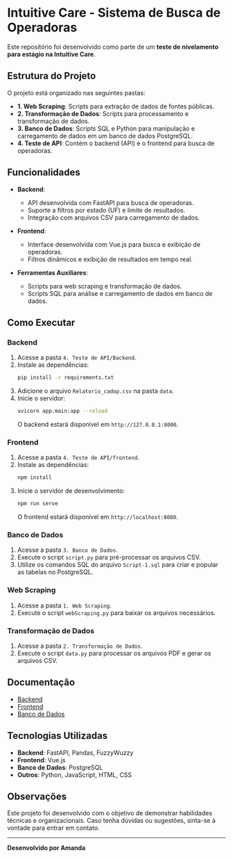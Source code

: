 # Intuitive Care - Sistema de Busca de Operadoras

Este repositório foi desenvolvido como parte de um **teste de nivelamento para estágio na Intuitive Care**.

## Estrutura do Projeto

O projeto está organizado nas seguintes pastas:

- **1. Web Scraping**: Scripts para extração de dados de fontes públicas.
- **2. Transformação de Dados**: Scripts para processamento e transformação de dados.
- **3. Banco de Dados**: Scripts SQL e Python para manipulação e carregamento de dados em um banco de dados PostgreSQL.
- **4. Teste de API**: Contém o backend (API) e o frontend para busca de operadoras.

## Funcionalidades

- **Backend**:
  - API desenvolvida com FastAPI para busca de operadoras.
  - Suporte a filtros por estado (UF) e limite de resultados.
  - Integração com arquivos CSV para carregamento de dados.

- **Frontend**:
  - Interface desenvolvida com Vue.js para busca e exibição de operadoras.
  - Filtros dinâmicos e exibição de resultados em tempo real.

- **Ferramentas Auxiliares**:
  - Scripts para web scraping e transformação de dados.
  - Scripts SQL para análise e carregamento de dados em banco de dados.

## Como Executar

### Backend
1. Acesse a pasta `4. Teste de API/Backend`.
2. Instale as dependências:
   ```bash
   pip install -r requirements.txt
   ```
3. Adicione o arquivo `Relatorio_cadop.csv` na pasta `data`.
4. Inicie o servidor:
   ```bash
   uvicorn app.main:app --reload
   ```
   O backend estará disponível em `http://127.0.0.1:8000`.

### Frontend
1. Acesse a pasta `4. Teste de API/frontend`.
2. Instale as dependências:
   ```bash
   npm install
   ```
3. Inicie o servidor de desenvolvimento:
   ```bash
   npm run serve
   ```
   O frontend estará disponível em `http://localhost:8080`.

### Banco de Dados
1. Acesse a pasta `3. Banco de Dados`.
2. Execute o script `script.py` para pré-processar os arquivos CSV.
3. Utilize os comandos SQL do arquivo `Script-1.sql` para criar e popular as tabelas no PostgreSQL.

### Web Scraping
1. Acesse a pasta `1. Web Scraping`.
2. Execute o script `webScraping.py` para baixar os arquivos necessários.

### Transformação de Dados
1. Acesse a pasta `2. Transformação de Dados`.
2. Execute o script `data.py` para processar os arquivos PDF e gerar os arquivos CSV.

## Documentação

- [Backend](./4.%20Teste%20de%20API/Backend/README.md)
- [Frontend](./4.%20Teste%20de%20API/frontend/README.md)
- [Banco de Dados](./3.%20Banco%20de%20dados/README.md)

## Tecnologias Utilizadas

- **Backend**: FastAPI, Pandas, FuzzyWuzzy
- **Frontend**: Vue.js
- **Banco de Dados**: PostgreSQL
- **Outros**: Python, JavaScript, HTML, CSS

## Observações

Este projeto foi desenvolvido com o objetivo de demonstrar habilidades técnicas e organizacionais. Caso tenha dúvidas ou sugestões, sinta-se à vontade para entrar em contato.

---
**Desenvolvido por Amanda**

